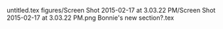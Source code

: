 untitled.tex
figures/Screen Shot 2015-02-17 at 3.03.22 PM/Screen Shot 2015-02-17 at 3.03.22 PM.png
Bonnie's new section?.tex